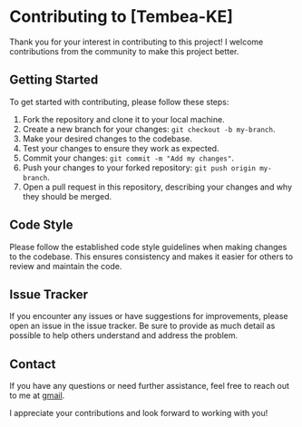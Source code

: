 # Contributing to [Tembea-KE]

Thank you for your interest in contributing to this project! I welcome contributions from the community to make this project better.

## Getting Started

To get started with contributing, please follow these steps:

1. Fork the repository and clone it to your local machine.
2. Create a new branch for your changes: `git checkout -b my-branch`.
3. Make your desired changes to the codebase.
4. Test your changes to ensure they work as expected.
5. Commit your changes: `git commit -m "Add my changes"`.
6. Push your changes to your forked repository: `git push origin my-branch`.
7. Open a pull request in this repository, describing your changes and why they should be merged.

## Code Style

Please follow the established code style guidelines when making changes to the codebase. This ensures consistency and makes it easier for others to review and maintain the code.

## Issue Tracker

If you encounter any issues or have suggestions for improvements, please open an issue in the issue tracker. Be sure to provide as much detail as possible to help others understand and address the problem.

## Contact

If you have any questions or need further assistance, feel free to reach out to me at [gmail](mailto:mseewak@gmail.com).

I appreciate your contributions and look forward to working with you!